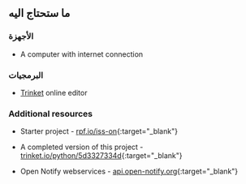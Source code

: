 ## ما ستحتاج اليه

### الأجهزة

+ A computer with internet connection

### البرمجيات

+ [Trinket](https://trinket.io/) online editor

### Additional resources

+ Starter project - [rpf.io/iss-on](http://rpf.io/iss-on){:target="_blank"}

+ A completed version of this project - [trinket.io/python/5d3327334d](https://trinket.io/python/5d3327334d){:target="_blank"}

+ Open Notify webservices - [api.open-notify.org](http://api.open-notify.org/){:target="_blank"}
